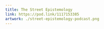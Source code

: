 ```yaml
---
title: The Street Epistemology
link: https://pod.link/1117153385
artwork: ./street-epistemology-podcast.png
---
```

